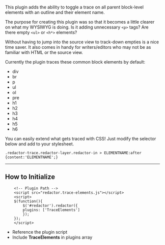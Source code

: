
This plugin adds the ability to toggle a trace on all parent block-level elements with an outline and their element name.

The purpose for creating this plugin was so that it becomes a little clearer on what my WYSIWYG is doing. Is it adding unnecessary `<p>` tags? Are there empty `<ul>` or `<h*>` elements?

Without having to jump into the source view to track-down empties is a nice time saver. It also comes in handy for writers/editors who may not be as familiar with HTML or the source view.


Currently the plugin traces these common block elements by default:
<ul>
    <li>div</li>
    <li>br</li>
    <li>p</li>
    <li>ul</li>
    <li>ol</li>
    <li>pre</li>
    <li>h1</li>
    <li>h2</li>
    <li>h3</li>
    <li>h4</li>
    <li>h5</li>
    <li>h6</li>
</ul>



You can easily extend what gets traced with CSS! Just modify the selector below and add to your stylesheet.
```language-css
.redactor-trace.redactor-layer.redactor-in > ELEMENTNAME:after {content:'ELEMENTNAME';}
```


<hr>

## How to Initialize 
```
    <!-- Plugin Path -->
    <script src="redactor.trace-elements.js"></script>
    <script>
    $(function(){
        $('#redactor').redactor({
        plugins: ['TraceElements']
        });
    });
    </script>
```
- Reference the plugin script
- Include **TraceElements** in plugins array

